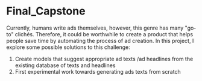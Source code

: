 # Final_Capstone
Currently, humans write ads themselves, however, this genre has many "go-to" clichés. Therefore, it could be worthwhile to create a product that helps people save time by automating the process of ad creation. In this project, I explore some possible solutions to this challenge:

1) Create models that suggest appropriate ad texts /ad headlines from the existing database of texts and headlines
2) First experimental work towards generating ads texts from scratch 
